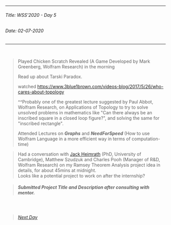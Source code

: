 ----------
###### Title: WSS'2020 - Day 5
###### Date: 02-07-2020
----------
&nbsp;



> Played Chicken Scratch Revealed (A Game Developed by Mark Greenberg, Wolfram Research) in the morning
>
> Read up about Tarski Paradox.
>
> watched https://www.3blue1brown.com/videos-blog/2017/5/26/who-cares-about-topology 
> 
> ^^Probably one of the greatest lecture suggested by Paul Abbot, Wolfram Research,
on Applications of Topology to try to solve unsolved problems in mathematics like "Can there always be an inscribed square in a closed loop figure?", and solving the same
for "inscribed rectangle".
>
> Attended Lectures on ***Graphs*** and ***NeedForSpeed*** (How to use Wolfram Language in a more efficient way in terms of computation-time)

> Had a conversation with [Jack Heimrath](https://education.wolfram.com/summer/school/alumni/2019/jack-heimrath/) (PhD, University of Cambridge), Matthew Szudzuk and Charles Pooh (Manager of R&D, Wolfram Research) on my Ramsey Theorem Analysis project idea in details, for about 45mins at midnight.
\
Looks like a potential project to work on after the internship?

> ##### Submitted Project Title and Description after consulting with mentor.

&nbsp;
> ###### [Next Day](Day6.md)
